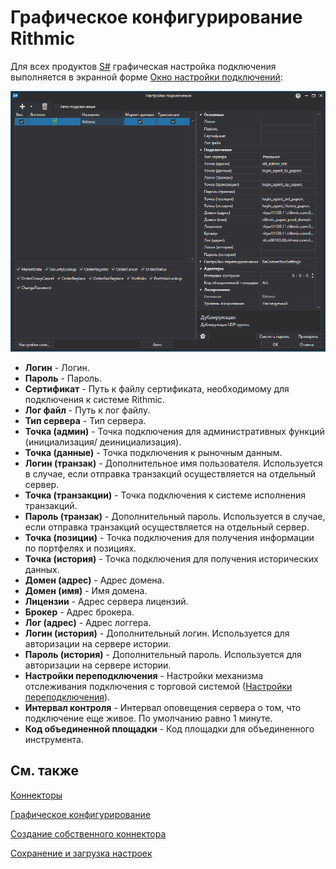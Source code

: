 # Графическое конфигурирование Rithmic

Для всех продуктов [S\#](StockSharpAbout.md) графическая настройка подключения выполняется в экранной форме [Окно настройки подключений](API_UI_ConnectorWindow.md):

![API GUI Settings Rithmic](../images/API_GUI_Settings_Rithmic.png)

- **Логин** \- Логин.
- **Пароль** \- Пароль.
- **Сертификат** \- Путь к файлу сертификата, необходимому для подключения к системе Rithmic.
- **Лог файл** \- Путь к лог файлу.
- **Тип сервера** \- Тип сервера.
- **Точка (админ)** \- Точка подключения для административных функций (инициализация\/ деинициализация).
- **Точка (данные)** \- Точка подключения к рыночным данным.
- **Логин (транзак)** \- Дополнительное имя пользователя. Используется в случае, если отправка транзакций осуществляется на отдельный сервер.
- **Точка (транзакции)** \- Точка подключения к системе исполнения транзакций.
- **Пароль (транзак)** \- Дополнительный пароль. Используется в случае, если отправка транзакций осуществляется на отдельный сервер.
- **Точка (позиции)** \- Точка подключения для получения информации по портфелях и позициях.
- **Точка (история)** \- Точка подключения для получения исторических данных.
- **Домен (адрес)** \- Адрес домена.
- **Домен (имя)** \- Имя домена.
- **Лицензии** \- Адрес сервера лицензий.
- **Брокер** \- Адрес брокера.
- **Лог (адрес)** \- Адрес логгера.
- **Логин (история)** \- Дополнительный логин. Используется для авторизации на сервере истории.
- **Пароль (история)** \- Дополнительный пароль. Используется для авторизации на сервере истории.
- **Настройки переподключения** \- Настройки механизма отслеживания подключения с торговой системой ([Настройки переподключения](Reconnect.md)). 
- **Интервал контроля** \- Интервал оповещения сервера о том, что подключение еще живое. По умолчанию равно 1 минуте. 
- **Код объединенной площадки** \- Код площадки для объединенного инструмента. 

## См. также

[Коннекторы](API_Connectors.md)

[Графическое конфигурирование](API_ConnectorsUIConfiguration.md)

[Создание собственного коннектора](ConnectorCreating.md)

[Сохранение и загрузка настроек](API_Connectors_SaveConnectorSettings.md)
